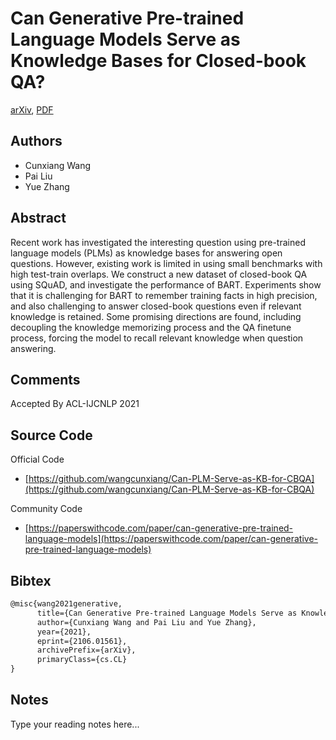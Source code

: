 
# Can Generative Pre-trained Language Models Serve as Knowledge Bases for Closed-book QA?

[arXiv](https://arxiv.org/abs/2106.01561), [PDF](https://arxiv.org/pdf/2106.01561.pdf)

## Authors

- Cunxiang Wang
- Pai Liu
- Yue Zhang

## Abstract

Recent work has investigated the interesting question using pre-trained language models (PLMs) as knowledge bases for answering open questions. However, existing work is limited in using small benchmarks with high test-train overlaps. We construct a new dataset of closed-book QA using SQuAD, and investigate the performance of BART. Experiments show that it is challenging for BART to remember training facts in high precision, and also challenging to answer closed-book questions even if relevant knowledge is retained. Some promising directions are found, including decoupling the knowledge memorizing process and the QA finetune process, forcing the model to recall relevant knowledge when question answering.

## Comments

Accepted By ACL-IJCNLP 2021

## Source Code

Official Code

- [https://github.com/wangcunxiang/Can-PLM-Serve-as-KB-for-CBQA](https://github.com/wangcunxiang/Can-PLM-Serve-as-KB-for-CBQA)

Community Code

- [https://paperswithcode.com/paper/can-generative-pre-trained-language-models](https://paperswithcode.com/paper/can-generative-pre-trained-language-models)

## Bibtex

```tex
@misc{wang2021generative,
      title={Can Generative Pre-trained Language Models Serve as Knowledge Bases for Closed-book QA?}, 
      author={Cunxiang Wang and Pai Liu and Yue Zhang},
      year={2021},
      eprint={2106.01561},
      archivePrefix={arXiv},
      primaryClass={cs.CL}
}
```

## Notes

Type your reading notes here...

